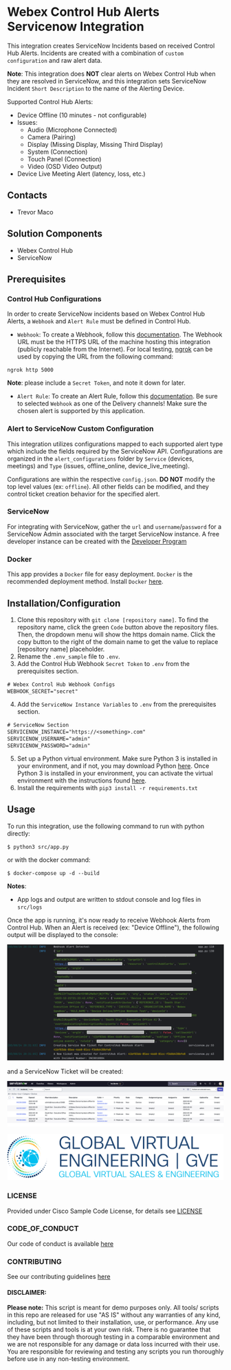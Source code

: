 # Webex Control Hub Alerts Servicenow Integration

This integration creates ServiceNow Incidents based on received Control Hub Alerts. Incidents are created with a combination of `custom configuration` and raw alert data. 

**Note**: This integration does **NOT** clear alerts on Webex Control Hub when they are resolved in ServiceNow, and this integration sets ServiceNow Incident `Short Description` to the name of the Alerting Device.

Supported Control Hub Alerts:
* Device Offline (10 minutes - not configurable)
* Issues:
  * Audio (Microphone Connected)
  * Camera (Pairing)
  * Display (Missing Display, Missing Third Display)
  * System (Connection)
  * Touch Panel (Connection)
  * Video (OSD Video Output)
* Device Live Meeting Alert (latency, loss, etc.)

## Contacts
* Trevor Maco

## Solution Components
* Webex Control Hub 
* ServiceNow

## Prerequisites
### Control Hub Configurations
In order to create ServiceNow incidents based on Webex Control Hub Alerts, a `Webhook` and `Alert Rule` must be defined in Control Hub.
* `Webhook`: To create a Webhook, follow this [documentation](https://help.webex.com/en-us/article/3gv4ci/Enable-webhooks-for-alerts-in-Control-Hub). The Webhook URL must be the HTTPS URL of the machine hosting this integration (publicly reachable from the Internet). For local testing, [ngrok](https://ngrok.com/download) can be used by copying the URL from the following command:
```
ngrok http 5000
```
**Note**: please include a `Secret Token`, and note it down for later.

* `Alert Rule`: To create an Alert Rule, follow this [documentation](https://help.webex.com/en-us/article/u3uiam/Device-alerts-in-Control-Hub). Be sure to selected `Webhook` as one of the Delivery channels! Make sure the chosen alert is supported by this application.

### Alert to ServiceNow Custom Configuration
This integration utilizes configurations mapped to each supported alert type which include the fields required by the ServiceNow API. Configurations are organized in the `alert_configurations` folder by `Service` (devices, meetings) and `Type` (issues, offline_online, device_live_meeting). 

Configurations are within the respective `config.json`. **DO NOT** modify the top level values (ex: `offline`). All other fields can be modified, and they control ticket creation behavior for the specified alert.

### ServiceNow
For integrating with ServiceNow, gather the `url` and `username`/`password` for a ServiceNow Admin associated with the target ServiceNow instance. A free developer instance can be created with the [Developer Program](https://developer.servicenow.com/)

### Docker
This app provides a `Docker` file for easy deployment. `Docker` is the recommended deployment method. Install `Docker` [here](https://docs.docker.com/get-docker/).

## Installation/Configuration
1. Clone this repository with `git clone [repository name]`. To find the repository name, click the green `Code` button above the repository files. Then, the dropdown menu will show the https domain name. Click the copy button to the right of the domain name to get the value to replace [repository name] placeholder.
2. Rename the `.env_sample` file to `.env`.
3. Add the Control Hub Webhook `Secret Token` to `.env` from the prerequisites section.
```dotenv
# Webex Control Hub Webhook Configs
WEBHOOK_SECRET="secret"
```
4. Add the `ServiceNow Instance Variables` to `.env` from the prerequisites section.
```dotenv
# ServiceNow Section
SERVICENOW_INSTANCE="https://<something>.com"
SERVICENOW_USERNAME="admin"
SERVICENOW_PASSWORD="admin"
```
5. Set up a Python virtual environment. Make sure Python 3 is installed in your environment, and if not, you may download Python [here](https://www.python.org/downloads/). Once Python 3 is installed in your environment, you can activate the virtual environment with the instructions found [here](https://docs.python.org/3/tutorial/venv.html).
6. Install the requirements with `pip3 install -r requirements.txt`

## Usage
To run this integration, use the following command to run with python directly:
```
$ python3 src/app.py
```
or with the docker command:
```
$ docker-compose up -d --build
```

**Notes**: 
* App logs and output are written to stdout console and log files in `src/logs`

Once the app is running, it's now ready to receive Webhook Alerts from Control Hub. When an Alert is received (ex: "Device Offline"), the following output will be displayed to the console:

![console_output.png](IMAGES/console_output.png)

and a ServiceNow Ticket will be created:

![servicenow.png](IMAGES/servicenow.png)


![/IMAGES/0image.png](/IMAGES/0image.png)


### LICENSE

Provided under Cisco Sample Code License, for details see [LICENSE](LICENSE.md)

### CODE_OF_CONDUCT

Our code of conduct is available [here](CODE_OF_CONDUCT.md)

### CONTRIBUTING

See our contributing guidelines [here](CONTRIBUTING.md)

#### DISCLAIMER:
<b>Please note:</b> This script is meant for demo purposes only. All tools/ scripts in this repo are released for use "AS IS" without any warranties of any kind, including, but not limited to their installation, use, or performance. Any use of these scripts and tools is at your own risk. There is no guarantee that they have been through thorough testing in a comparable environment and we are not responsible for any damage or data loss incurred with their use.
You are responsible for reviewing and testing any scripts you run thoroughly before use in any non-testing environment.